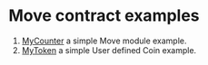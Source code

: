 # Move contract examples

1. [MyCounter](../my-counter) a simple Move module example.
2. [MyToken](../my-token) a simple User defined Coin example.
